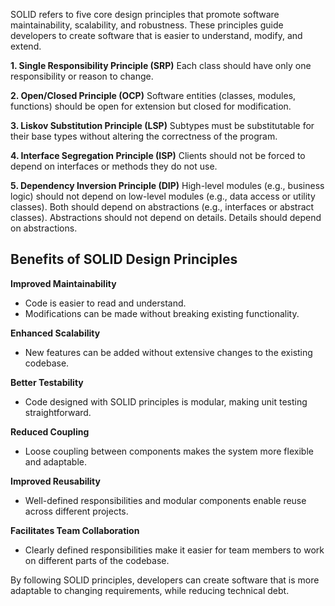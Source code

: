 SOLID refers to five core design principles that promote software maintainability, scalability, and robustness. These principles guide developers to create software that is easier to understand, modify, and extend.

**1. Single Responsibility Principle (SRP)**
Each class should have only one responsibility or reason to change.

**2. Open/Closed Principle (OCP)**
Software entities (classes, modules, functions) should be open for extension but closed for modification.

**3. Liskov Substitution Principle (LSP)**
Subtypes must be substitutable for their base types without altering the correctness of the program.

**4. Interface Segregation Principle (ISP)**
Clients should not be forced to depend on interfaces or methods they do not use.

**5. Dependency Inversion Principle (DIP)**
High-level modules (e.g., business logic) should not depend on low-level modules (e.g., data access or utility classes). Both should depend on abstractions (e.g., interfaces or abstract classes). Abstractions should not depend on details. Details should depend on abstractions.

## Benefits of SOLID Design Principles

**Improved Maintainability**
- Code is easier to read and understand.
- Modifications can be made without breaking existing functionality.

**Enhanced Scalability**
- New features can be added without extensive changes to the existing codebase.

**Better Testability**
- Code designed with SOLID principles is modular, making unit testing straightforward.

**Reduced Coupling**
- Loose coupling between components makes the system more flexible and adaptable.

**Improved Reusability**
- Well-defined responsibilities and modular components enable reuse across different projects.

**Facilitates Team Collaboration**
- Clearly defined responsibilities make it easier for team members to work on different parts of the codebase.

By following SOLID principles, developers can create software that is more adaptable to changing requirements, while reducing technical debt.
